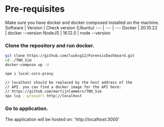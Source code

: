 # Pre-requisites
Make sure you have docker and docker composed installed on the machine.
Software | Version | Check version (Ubuntu) 
--- | --- | --- 
Docker | 20.10.22 | docker --version
NodeJS | 16.12.0 | node --version
 
### Clone the repository and run docker.
```bash
git clone https://github.com/luuksg12/ForensicDashboard.git
cd ./TNO_Sim
docker-compose up -d

npm i local-cors-proxy

// localhost should be replaced by the host address of the 
// API. you can find a docker image for the API here:
// https://github.com/martijnlammers/TNO_Sim
npx lcp --proxyUrl http://localhost
```
### Go to application.
The application will be hosted on: 'http://localhost:3000'


